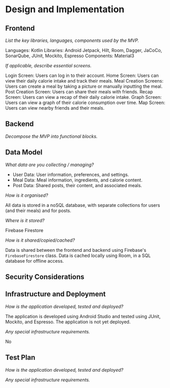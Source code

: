 # Design and Implementation

## Frontend

*List the key libraries, languages, components used by the MVP.*

Languages: Kotlin
Libraries: Android Jetpack, Hilt, Room, Dagger, JaCoCo, SonarQube, JUnit, Mockito, Espresso
Components: Material3

*If applicable, describe essential screens.*

Login Screen: Users can log in to their account.
Home Screen: Users can view their daily calorie intake and track their meals.
Meal Creation Screens: Users can create a meal by taking a picture or manually inputting the meal.
Post Creation Screen: Users can share their meals with friends.
Recap Screen: Users can view a recap of their daily calorie intake.
Graph Screen: Users can view a graph of their calorie consumption over time.
Map Screen: Users can view nearby friends and their meals.

## Backend

*Decompose the MVP into functional blocks.*

## Data Model

*What data are you collecting / managing?*

- User Data: User information, preferences, and settings.
- Meal Data: Meal information, ingredients, and calorie content.
- Post Data: Shared posts, their content, and associated meals.

*How is it organised?*

All data is stored in a noSQL database, with separate collections for users (and their meals) and for posts.

*Where is it stored?*

Firebase Firestore

*How is it shared/copied/cached?*

Data is shared between the frontend and backend using Firebase's `FirebaseFirestore` class. Data is cached locally using Room, in a SQL database for offline access.

## Security Considerations

## Infrastructure and Deployment

*How is the application developed, tested and deployed?*

The application is developed using Android Studio and tested using JUnit, Mockito, and Espresso. The application is not yet deployed.

*Any special infrastructure requirements.*

No

## Test Plan

*How is the application developed, tested and deployed?*

*Any special infrastructure requirements.*

